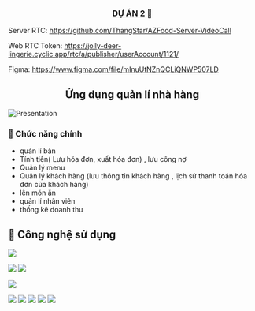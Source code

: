 
<h3 align="center">
<a href="https://www.yushi.dev/" target="_blank" rel="noreferrer">DỰ ÁN 2</a> 👋
</h3>

Server RTC: https://github.com/ThangStar/AZFood-Server-VideoCall

Web RTC Token: https://jolly-deer-lingerie.cyclic.app/rtc/a/publisher/userAccount/1121/

Figma: https://www.figma.com/file/mInuUtNZnQCLiQNWP507LD

<h2 align="center">
 Ứng dụng quản lí nhà hàng
</h2> 

![Presentation](https://github.com/ThangStar/restaurant_manager_app/assets/52882277/05da895d-e4a2-48fd-bcf9-7e0c118342b4)

### 🤝 Chức năng chính
- quản lí bàn
- Tính tiền( Lưu hóa đơn, xuất hóa đơn) , lưu công nợ
- Quản lý menu 
- Quản lý khách hàng (lưu thông tin khách hàng , lịch sử thanh toán hóa đơn của khách hàng)
- lên món ăn
- quản lí nhân viên
- thống kê doanh thu

## 💼 Công nghệ sử dụng

![](https://img.shields.io/badge/Code-flutter-informational?style=flat&logo=flutter&color=61DAFB)

![](https://img.shields.io/badge/Backend-JavaScript-informational?style=flat&logo=JavaScript&color=F7DF1E)
![](https://img.shields.io/badge/Backend-Node.js-informational?style=flat&logo=Node.js&color=339933)
</br>

![](https://img.shields.io/badge/Web-React-informational?style=flat&logo=React&color=61DAFB)
</br>

![](https://img.shields.io/badge/Tools-Figma-informational?style=flat&logo=Figma&color=F24E1E)
![](https://img.shields.io/badge/Tools-NPM-informational?style=flat&logo=NPM&color=CB3837)
![](https://img.shields.io/badge/Tools-GitHub-informational?style=flat&logo=GitHub&color=181717)
![](https://img.shields.io/badge/Tools-Notion-informational?style=flat&logo=Notion&color=000000)
![](https://img.shields.io/badge/Tools-Discord-informational?style=flat&logo=Discord&color=000000)





